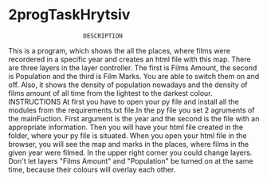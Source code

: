 # 2progTaskHrytsiv
                         DESCRIPTION
This is a program, which shows the all the places, where films were
recordered in a specific year and creates an html file with this map. 
There are three layers in the layer controller. The first is Films 
Amount, the second is Population and the third is Film Marks. You
are able to switch them on and off.
Also, it shows the density of population nowadays and the density of
films amount of all time from the lightest to the darkest colour.   
                         INSTRUCTIONS
At first you have to open your py file and install all the modules from
the requirements.txt file.In the py file you set 2 agruments of the 
mainFuction. First argument is the year and the second is the file with
an appropriate information. Then you will have your html file created 
in the folder, where your py file is situated. When you open your html 
file in the browser, you will see the map and marks in the places, where
films in the given year were filmed. In the upper right corner you could
change layers. Don't let layers "Films Amount" and "Population" be turned
on at the same time, because their colours will overlay each other.
